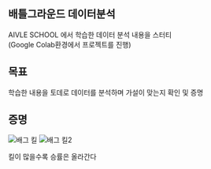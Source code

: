 ## 배틀그라운드 데이터분석
AIVLE SCHOOL 에서 학습한 데이터 분석 내용을 스터티</br>
(Google Colab환경에서 프로젝트를 진행)

## 목표
학습한 내용을 토데로 데이터를 분석하며 가설이 맞는지 확인 및 증명</br>


## 증명
![배그 킬](https://github.com/junseok123/STUDY/assets/57626712/96eb96f9-5c47-4ffd-b417-881adb3a2938)
![배그 킬2](https://github.com/junseok123/STUDY/assets/57626712/9767cd6e-9df4-4939-91b7-bdd47f8dcbcd)

킬이 많을수록 승률은 올라간다
